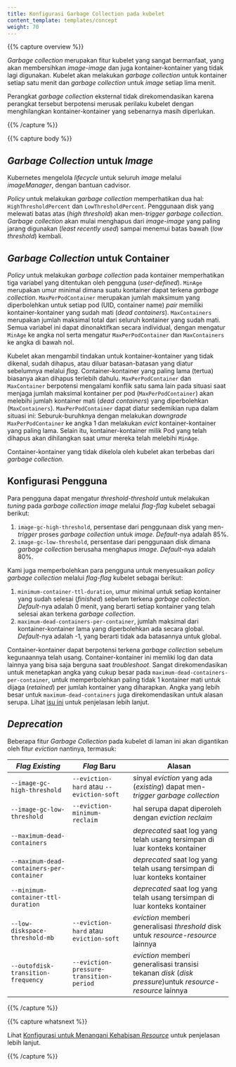 ```yaml
---
title: Konfigurasi Garbage Collection pada kubelet
content_template: templates/concept
weight: 70
---
```


{{% capture overview %}}

*Garbage collection* merupakan fitur kubelet yang sangat bermanfaat, yang akan membersihkan *image-image* dan juga kontainer-kontainer
yang tidak lagi digunakan. Kubelet akan melakukan *garbage collection* untuk kontainer setiap satu menit dan *garbage collection* untuk
*image* setiap lima menit.

Perangkat *garbage collection* eksternal tidak direkomendasikan karena perangkat tersebut berpotensi merusak perilaku kubelet dengan
menghilangkan kontainer-kontainer yang sebenarnya masih diperlukan.

{{% /capture %}}


{{% capture body %}}

## *Garbage Collection* untuk *Image*

Kubernetes mengelola *lifecycle* untuk seluruh *image* melalui *imageManager*, dengan bantuan cadvisor.

*Policy* untuk melakukan *garbage collection* memperhatikan dua hal: `HighThresholdPercent` dan `LowThresholdPercent`.
Penggunaan disk yang melewati batas atas (*high threshold*) akan men-*trigger* *garbage collection*.
*Garbage collection* akan mulai menghapus dari *image-image* yang paling jarang digunakan (*least recently used*)
sampai menemui batas bawah (*low threshold*) kembali.

## *Garbage Collection* untuk Container

*Policy* untuk melakukan *garbage collection* pada kontainer memperhatikan tiga variabel yang ditentukan oleh pengguna (*user-defined*).
`MinAge` merupakan umur minimal dimana suatu kontainer dapat terkena *garbage collection*.
`MaxPerPodContainer` merupakan jumlah maksimum yang diperbolehkan untuk setiap pod (UID, container name) *pair* memiliki
kontainer-kontainer yang sudah mati (*dead containers*). `MaxContainers` merupakan jumlah maksimal total dari seluruh kontainer yang sudah mati.
Semua variabel ini dapat dinonaktifkan secara individual, dengan mengatur `MinAge` ke angka nol serta mengatur `MaxPerPodContainer` dan `MaxContainers`
ke angka di bawah nol.

Kubelet akan mengambil tindakan untuk kontainer-kontainer yang tidak dikenal, sudah dihapus, atau diluar batasan-batasan yang diatur
sebelumnya melalui *flag*. Container-kontainer yang paling lama (tertua) biasanya akan dihapus terlebih dahulu. `MaxPerPodContainer` dan `MaxContainer`
berpotensi mengalami konflik satu sama lain pada situasi saat menjaga jumlah maksimal kontainer per pod (`MaxPerPodContainer`) akan melebihi
jumlah kontainer mati (*dead containers*) yang diperbolehkan (`MaxContainers`).
`MaxPerPodContainer` dapat diatur sedemikian rupa dalam situasi ini: Seburuk-buruhknya dengan melakukan *downgrade* `MaxPerPodContainer` ke angka 1
dan melakukan *evict* kontainer-kontainer yang paling lama. Selain itu, kontainer-kontainer milik Pod yang telah dihapus akan dihilangkan
saat umur mereka telah melebihi `MinAge`.

Container-kontainer yang tidak dikelola oleh kubelet akan terbebas dari *garbage collection*.

## Konfigurasi Pengguna

Para pengguna dapat mengatur *threshold-threshold* untuk melakukan *tuning* pada *garbage collection image*
melalui *flag-flag* kubelet sebagai berikut:

1. `image-gc-high-threshold`, persentase dari penggunaan disk yang men-*trigger* proses *garbage collection* untuk *image*.
*Default*-nya adalah 85%.
2. `image-gc-low-threshold`, persentase dari penggunaan disk dimana *garbage collection* berusaha menghapus *image*.
*Default*-nya adalah 80%.

Kami juga memperbolehkan para pengguna untuk menyesuaikan *policy garbage collection* melalui
*flag-flag* kubelet sebagai berikut:

1. `minimum-container-ttl-duration`, umur minimal untuk setiap kontainer yang sudah selesai (*finished*) sebelum
terkena *garbage collection*. *Default*-nya adalah 0 menit, yang berarti setiap kontainer yang telah selesai akan
terkena *garbage collection*.
2. `maximum-dead-containers-per-container`, jumlah maksimal dari kontainer-kontainer lama yang diperbolehkan ada
secara global. *Default*-nya adalah -1, yang berarti tidak ada batasannya untuk global.

Container-kontainer dapat berpotensi terkena *garbage collection* sebelum kegunaannya telah usang. Container-kontainer
ini memliki log dan data lainnya yang bisa saja berguna saat *troubleshoot*. Sangat direkomendasikan untuk menetapkan
angka yang cukup besar pada `maximum-dead-containers-per-container`, untuk memperbolehkan paling tidak 1 kontainer mati
untuk dijaga (*retained*) per jumlah kontainer yang diharapkan. Angka yang lebih besar untuk `maximum-dead-containers`
juga direkomendasikan untuk alasan serupa.
Lihat [isu ini](https://github.com/kubernetes/kubernetes/issues/13287) untuk penjelasan lebih lanjut.


## *Deprecation*

Beberapa fitur *Garbage Collection* pada kubelet di laman ini akan digantikan oleh fitur *eviction* nantinya, termasuk:

| *Flag Existing* | *Flag* Baru | Alasan |
| ------------- | -------- | --------- |
| `--image-gc-high-threshold` | `--eviction-hard` atau `--eviction-soft` | sinyal *eviction* yang ada (*existing*) dapat men-*trigger* *garbage collection* |
| `--image-gc-low-threshold` | `--eviction-minimum-reclaim` | hal serupa dapat diperoleh dengan *eviction reclaim* |
| `--maximum-dead-containers` | | *deprecated* saat log yang telah usang tersimpan di luar konteks kontainer |
| `--maximum-dead-containers-per-container` | | *deprecated* saat log yang telah usang tersimpan di luar konteks kontainer |
| `--minimum-container-ttl-duration` | | *deprecated* saat log yang telah usang tersimpan di luar konteks kontainer |
| `--low-diskspace-threshold-mb` | `--eviction-hard` atau `eviction-soft` | *eviction* memberi generalisasi *threshold* disk untuk *resource-resource* lainnya |
| `--outofdisk-transition-frequency` | `--eviction-pressure-transition-period` | *eviction* memberi generalisasi transisi tekanan *disk* (*disk pressure*)untuk *resource-resource* lainnya |

{{% /capture %}}

{{% capture whatsnext %}}

Lihat [Konfigurasi untuk Menangani Kehabisan *Resource*](/docs/tasks/administer-cluster/out-of-resource/) untuk penjelasan lebih lanjut.

{{% /capture %}}

